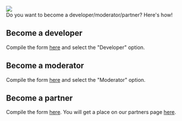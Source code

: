 ![](https://userd.xyz/assets/images/logo.png)<br>
Do you want to become a developer/moderator/partner? Here's how!

## Become a developer
Compile the form [here](https://userd.xyz/apply) and select the "Developer" option.

## Become a moderator
Compile the form [here](https://userd.xyz/apply) and select the "Moderator" option.

## Become a partner
Compile the form [here](https://userd.xyz/partner). You will get a place on our partners page [here](https://userd.xyz/partners).
